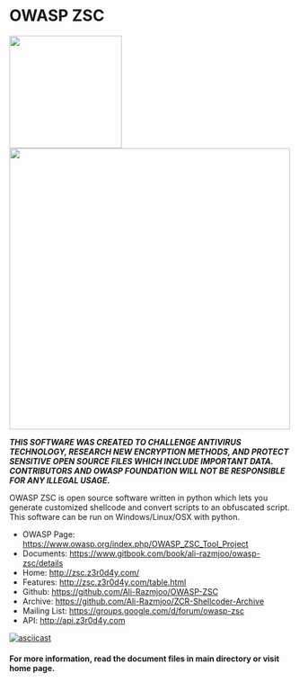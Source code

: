 OWASP ZSC
=========

<img src="https://camo.githubusercontent.com/25244200c371a611477ad97f0e91d8132a3b24d2/68747470733a2f2f7777772e6f776173702e6f72672f696d616765732f7468756d622f632f63662f5a7363312e706e672f32303070782d5a7363312e706e67" width="200"><img src="https://raw.githubusercontent.com/viraintel/OWASP-Nettacker/master/web/static/img/owasp.png" width="500">

***THIS SOFTWARE WAS CREATED TO CHALLENGE ANTIVIRUS TECHNOLOGY, RESEARCH NEW ENCRYPTION METHODS, AND PROTECT SENSITIVE OPEN SOURCE FILES WHICH INCLUDE IMPORTANT DATA. CONTRIBUTORS AND OWASP FOUNDATION WILL NOT BE RESPONSIBLE FOR ANY ILLEGAL USAGE.***


OWASP ZSC is open source software written in python which lets you generate customized shellcode and convert scripts to an obfuscated script. This software can be run on Windows/Linux/OSX with python.

 * OWASP Page: https://www.owasp.org/index.php/OWASP_ZSC_Tool_Project
 * Documents: https://www.gitbook.com/book/ali-razmjoo/owasp-zsc/details
 * Home: http://zsc.z3r0d4y.com/
 * Features: http://zsc.z3r0d4y.com/table.html
 * Github: https://github.com/Ali-Razmjoo/OWASP-ZSC
 * Archive: https://github.com/Ali-Razmjoo/ZCR-Shellcoder-Archive
 * Mailing List: https://groups.google.com/d/forum/owasp-zsc
 * API: http://api.z3r0d4y.com

[![asciicast](https://asciinema.org/a/90674.png)](https://asciinema.org/a/90674)

#### For more information, read the document files in main directory or visit home page.
